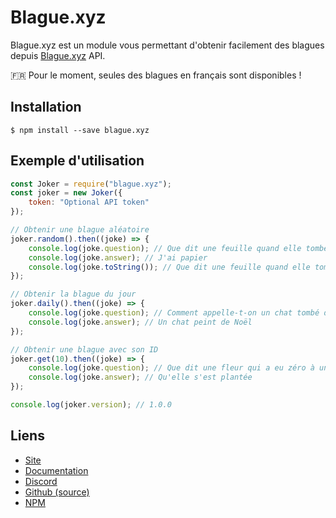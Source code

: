 # Blague.xyz

Blague.xyz est un module vous permettant d'obtenir facilement des blagues depuis [Blague.xyz](https://blague.xyz) API.

🇫🇷 Pour le moment, seules des blagues en français sont disponibles !

## Installation

```
$ npm install --save blague.xyz
```

## Exemple d'utilisation

```js
const Joker = require("blague.xyz");
const joker = new Joker({
    token: "Optional API token"
});

// Obtenir une blague aléatoire
joker.random().then((joke) => {
    console.log(joke.question); // Que dit une feuille quand elle tombe dans l'eau ?
    console.log(joke.answer); // J'ai papier
    console.log(joke.toString()); // Que dit une feuille quand elle tombe dans l'eau ?\nJ'ai papier
});

// Obtenir la blague du jour
joker.daily().then((joke) => {
    console.log(joke.question); // Comment appelle-t-on un chat tombé dans un pot de peinture le jour de Noël ?
    console.log(joke.answer); // Un chat peint de Noël
});

// Obtenir une blague avec son ID
joker.get(10).then((joke) => {
    console.log(joke.question); // Que dit une fleur qui a eu zéro à un contrôle ?
    console.log(joke.answer); // Qu'elle s'est plantée
});

console.log(joker.version); // 1.0.0
```

## Liens

* [Site](https://blague.xyz)
* [Documentation](https://docs.blague.xyz)
* [Discord](https://discord.gg/CJgNcJN)
* [Github (source)](https://github.com/Androz2091/joker.js)
* [NPM](https://npmjs/package/joker)